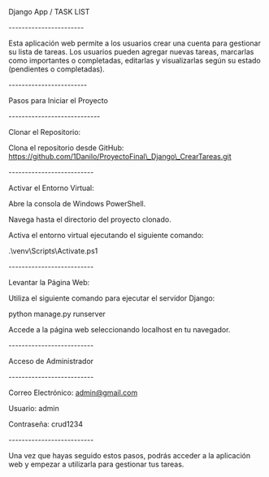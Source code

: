 Django App / TASK LIST

\-----------------------

Esta aplicación web permite a los usuarios crear una cuenta para gestionar su lista de tareas. Los usuarios pueden agregar nuevas tareas, marcarlas como importantes o completadas, editarlas y visualizarlas según su estado (pendientes o completadas).

\------------------------

Pasos para Iniciar el Proyecto

\----------------------------

Clonar el Repositorio:

Clona el repositorio desde GitHub: https://github.com/1Danilo/ProyectoFinal\_Django\_CrearTareas.git

\--------------------------

Activar el Entorno Virtual:

Abre la consola de Windows PowerShell.

Navega hasta el directorio del proyecto clonado.

Activa el entorno virtual ejecutando el siguiente comando:

.\venv\Scripts\Activate.ps1

\--------------------------

Levantar la Página Web:

Utiliza el siguiente comando para ejecutar el servidor Django:

python manage.py runserver

Accede a la página web seleccionando localhost en tu navegador.

\--------------------------

Acceso de Administrador

\--------------------------

Correo Electrónico: admin@gmail.com

Usuario: admin

Contraseña: crud1234

\--------------------------

Una vez que hayas seguido estos pasos, podrás acceder a la aplicación web y empezar a utilizarla para gestionar tus tareas.

